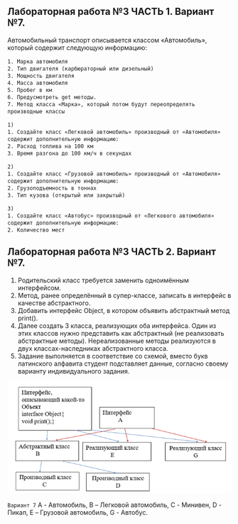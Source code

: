 ## Лабораторная работа №3 ЧАСТЬ 1. Вариант №7. 

Автомобильный транспорт описывается классом «Автомобиль», который содержит следующую информацию: 

```
1. Марка автомобиля 
2. Тип двигателя (карбюраторный или дизельный) 
3. Мощность двигателя
4. Масса автомобиля 
5. Пробег в км
6. Предусмотреть get методы.
7. Метод класса «Марка», который потом будут переопределять производные классы
```
```
1)
1. Создайте класс «Легковой автомобиль» производный от «Автомобиля» содержит дополнительную информацию: 
2. Расход топлива на 100 км
3. Время разгона до 100 км/ч в секундах
```

```
2)
1. Создайте класс «Грузовой автомобиль» производный от «Автомобиля» содержит дополнительную информацию: 
2. Грузоподъемность в тоннах
3. Тип кузова (открытый или закрытый)
```

```
3)
1. Создайте класс «Автобус» производный от «Легкового автомобиля» содержит дополнительную информацию: 
2. Количество мест
```

## Лабораторная работа №3 ЧАСТЬ 2. Вариант №7. 

1. Родительский класс требуется заменить одноимённым интерфейсом. 
2. Метод, ранее определённый в супер-классе, записать в интерфейс в качестве абстрактного. 
3. Добавить интерфейс Object, в котором объявить абстрактный метод print(). 
4. Далее создать 3 класса, реализующих оба интерфейса. 
Один из этих классов нужно представить как абстрактный (не реализовать абстрактные методы). 
Нереализованные методы реализуются в двух классах-наследниках абстрактного класса.
5. Задание выполняется в соответствие со схемой, вместо букв латинского алфавита студент подставляет данные, согласно своему варианту индивидуального задания.

![img.png](taskUML.png)


``` Вариант 7 ``` A - Автомобиль, B – Легковой автомобиль, C - Минивен, D - Пикап, E – Грузовой автомобиль, G - Автобус.

